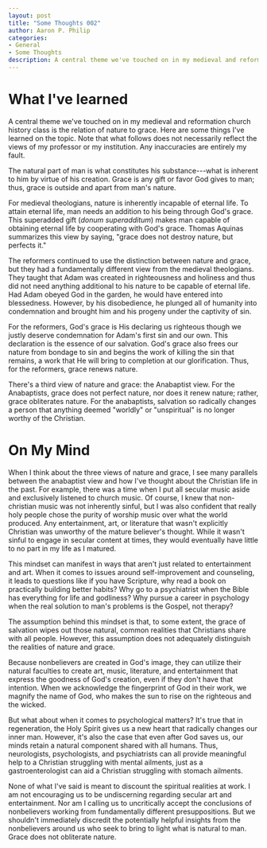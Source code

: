 ```yaml
---
layout: post
title: "Some Thoughts 002"
author: Aaron P. Philip
categories: 
- General
- Some Thoughts
description: A central theme we've touched on in my medieval and reformation church history class is the relation of nature to grace...
---
```


# What I've learned 

A central theme we've touched on in my medieval and reformation church history class is the relation of nature to grace. Here are some things I've learned on the topic. Note that what follows does not necessarily reflect the views of my professor or my institution. Any inaccuracies are entirely my fault. 

The natural part of man is what constitutes his substance---what is inherent to him by virtue of his creation. Grace is any gift or favor God gives to man; thus, grace is outside and apart from man's nature. 

For medieval theologians, nature is inherently incapable of eternal life. To attain eternal life, man needs an addition to his being through God's grace. This superadded gift (_donum superadditum_) makes man capable of obtaining eternal life by cooperating with God's grace. Thomas Aquinas summarizes this view by saying, "grace does not destroy nature, but perfects it."

The reformers continued to use the distinction between nature and grace, but they had a fundamentally different view from the medieval theologians. They taught that Adam was created in righteousness and holiness and thus did not need anything additional to his nature to be capable of eternal life. Had Adam obeyed God in the garden, he would have entered into blessedness. However, by his disobedience, he plunged all of humanity into condemnation and brought him and his progeny under the captivity of sin. 

For the reformers, God's grace is His declaring us righteous though we justly deserve condemnation for Adam's first sin and our own. This declaration is the essence of our salvation. God's grace also frees our nature from bondage to sin and begins the work of killing the sin that remains, a work that He will bring to completion at our glorification. Thus, for the reformers, grace renews nature.

There's a third view of nature and grace: the Anabaptist view. For the Anabaptists, grace does not perfect nature, nor does it renew nature; rather, grace obliterates nature. For the anabaptists, salvation so radically changes a person that anything deemed "worldly" or "unspiritual" is no longer worthy of the Christian. 

# On My Mind

When I think about the three views of nature and grace, I see many parallels between the anabaptist view and how I've thought about the Christian life in the past. For example, there was a time when I put all secular music aside and exclusively listened to church music. Of course, I knew that non-christian music was not inherently sinful, but I was also confident that really holy people chose the purity of worship music over what the world produced. Any entertainment, art, or literature that wasn't explicitly Christian was unworthy of the mature believer's thought. While it wasn't sinful to engage in secular content at times, they would eventually have little to no part in my life as I matured. 

This mindset can manifest in ways that aren't just related to entertainment and art. When it comes to issues around self-improvement and counseling, it leads to questions like if you have Scripture, why read a book on practically building better habits? Why go to a psychiatrist when the Bible has everything for life and godliness? Why pursue a career in psychology when the real solution to man's problems is the Gospel, not therapy? 

The assumption behind this mindset is that, to some extent, the grace of salvation wipes out those natural, common realities that Christians share with all people. However, this assumption does not adequately distinguish the realities of nature and grace. 

Because nonbelievers are created in God's image, they can utilize their natural faculties to create art, music, literature, and entertainment that express the goodness of God's creation, even if they don't have that intention. When we acknowledge the fingerprint of God in their work, we magnify the name of God, who makes the sun to rise on the righteous and the wicked.  

But what about when it comes to psychological matters? It's true that in regeneration, the Holy Spirit gives us a new heart that radically changes our inner man. However, it's also the case that even after God saves us, our minds retain a natural component shared with all humans. Thus, neurologists, psychologists, and psychiatrists can all provide meaningful help to a Christian struggling with mental ailments, just as a gastroenterologist can aid a Christian struggling with stomach ailments. 

None of what I've said is meant to discount the spiritual realities at work. I am not encouraging us to be undiscerning regarding secular art and entertainment. Nor am I calling us to uncritically accept the conclusions of nonbelievers working from fundamentally different presuppositions. But we shouldn't immediately discredit the potentially helpful insights from the nonbelievers around us who seek to bring to light what is natural to man. Grace does not obliterate nature. 
